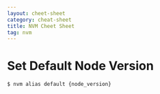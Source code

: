 ```yaml
---
layout: cheet-sheet
category: cheat-sheet
title: NVM Cheet Sheet
tag: nvm
---
```


# Set Default Node Version

```bash
$ nvm alias default {node_version}
```
